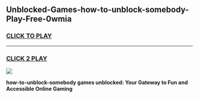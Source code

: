 
## Unblocked-Games-how-to-unblock-somebody-Play-Free-0wmia
<h3>
<a href="https://premium76.site?title=how-to-unblock-somebody&ref=23A">CLICK TO PLAY</a></h3>
<hr>

<h3>
<a href="https://premium76.site?title=how-to-unblock-somebody&ref=23A">CLICK 2 PLAY</a>
  
</h3>

<a href="https://premium76.site?title=how-to-unblock-somebody&ref=23A"><img src="https://clearcache.store/games.png"></a>


**how-to-unblock-somebody games unblocked: Your Gateway to Fun and Accessible Online Gaming**
